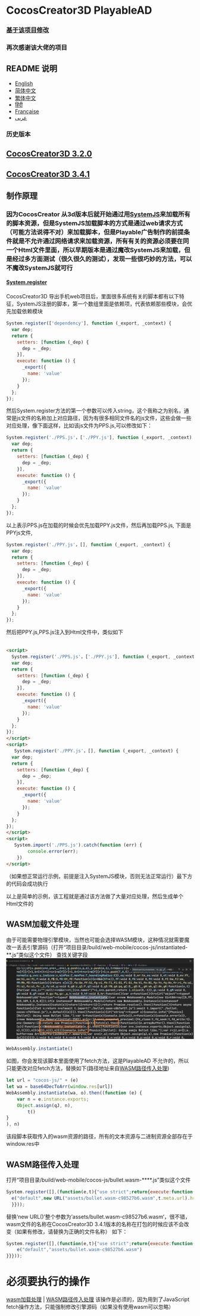 # CocosCreator3D PlayableAD

### [基于该项目修改](https://github.com/Jecced/c3d2one)

### 再次感谢该大佬的项目

## README 说明

- [English](README.en.md)
- [简体中文](README.zh-CN.md)
- [繁体中文](README.zh-TW.md)
- [हिंदी](README.hi.md)
- [Française](README.fr.md)
- [عربى](README.ar.md)

### 历史版本

## [CocosCreator3D 3.2.0](./version/Version%203.2.0.md)

## [CocosCreator3D 3.4.1](./version/Version%203.4.1.md)

## 制作原理

### 因为CocosCreator 从3d版本后就开始通过用[SystemJS](https://github.com/systemjs/systemjs)来加载所有的脚本资源，但是SystemJS加载脚本的方式是通过web请求方式（可能方法说得不对）来加载脚本，但是Playable广告制作的前提条件就是不允许通过网络请求来加载资源，所有有关的资源必须要在同一个Html文件里面，所以早期版本是通过魔改SystemJS来加载，但是经过多方面测试（很久很久的测试），发现一些很巧妙的方法，可以不魔改SystemJS就可行

#### [System.register](https://github.com/systemjs/systemjs/blob/main/docs/system-register.md)

CocosCreator3D 导出手机web项目后，里面很多系统有关的脚本都有以下特征，SystemJS注册的脚本，第一个数组里面是依赖项，代表依赖那些模块，会优先加载依赖模块

```javascript
System.register(['dependency'], function (_export, _context) {
  var dep;
  return {
    setters: [function (_dep) {
      dep = _dep;
    }],
    execute: function () {
      _export({
        name: 'value'
      });
    }
  };
});
```

然后System.register方法的第一个参数可以传入string，这个我称之为别名，通常是js文件的名称加上对应路径，因为有很多相同文件名的js文件，这些会做一些对应处理，像下面这样，比如该js文件为PPS.js,可以修改如下：

```javascript
System.register('./PPS.js'，['./PPY.js'], function (_export, _context) {
  var dep;
  return {
    setters: [function (_dep) {
      dep = _dep;
    }],
    execute: function () {
      _export({
        name: 'value'
      });
    }
  };
});
```

以上表示PPS.js在加载的时候会优先加载PPY.js文件，然后再加载PPS.js,
下面是PPYjs文件,

```javascript
System.register('./PPY.js'，[], function (_export, _context) {
  var dep;
  return {
    setters: [function (_dep) {
      dep = _dep;
    }],
    execute: function () {
      _export({
        name: 'value'
      });
    }
  };
});
```

然后把PPY.js,PPS.js注入到Html文件中，类似如下

```html

<script>
  System.register('./PPS.js'，['./PPY.js'], function (_export, _context) {
  var dep;
  return {
    setters: [function (_dep) {
      dep = _dep;
    }],
    execute: function () {
      _export({
        name: 'value'
      });
    }
  };
});
</script>
<script>
   System.register('./PPY.js'，[], function (_export, _context) {
  var dep;
  return {
    setters: [function (_dep) {
      dep = _dep;
    }],
    execute: function () {
      _export({
        name: 'value'
      });
    }
  };
});
</script>
<script>
   System.import('./PPS.js').catch(function (err) {
        console.error(err);
    })
</script>
```

（如果想正常运行示例，前提是注入SystemJS模块，否则无法正常运行）最下方的代码会成功执行

以上是简单的示例，该工程就是通过该方法做了大量对应处理，然后生成单个Html文件的

## WASM加载文件处理

由于可能需要物理引擎模块，当然也可能会选择WASM模块，这种情况就需要魔改一丢丢引擎源码（打开“项目目录/build/web-mobile/cocos-js/instantiated-**.js”类似这个文件）
查找关键字段
![](./pic/Snipaste_2022-03-06_19-31-09.jpg)

```javascript
WebAssembly.instantiate()
```

如图，你会发现该脚本里面使用了fetch方法，这是PlayableAD 不允许的，所以只能更改对应fetch方法，替换如下(路径地址来自[WASM路径传入处理](./README.md#wasm路径传入处理))

```javascript
let url = "cocos-js/" + (e)
let wa = base64DecToArr(window.res[url])
WebAssembly.instantiate(wa, o).then((function (e) {
    var n = e.instance.exports;
    Object.assign(qJ, n),
        t()
}
), n) 
```

该段脚本获取传入的wasm资源的路径，所有的文本资源与二进制资源全部存在于window.res中

## WASM路径传入处理

打开“项目目录/build/web-mobile/cocos-js/bullet.wasm-****.js”类似这个文件

```javascript
System.register([],(function(e,t){"use strict";return{execute:function(){
  e("default",new URL("assets/bullet.wasm-c98527b6.wasm",t.meta.url).href)}
  }}));

```

替换‘new URL()’整个参数为’assets/bullet.wasm-c98527b6.wasm‘，很不错，wasm文件的名称在CocosCreator3D 3.4.1版本的名称在打包的时候应该不会改变（如果有修改，请替换为正确的文件名称）
如下：

```javascript
System.register([],(function(e,t){"use strict";return{execute:function(){
    e("default","assets/bullet.wasm-c98527b6.wasm")
}}}));

```

# 必须要执行的操作

[wasm加载处理](./README.md#wasm加载文件处理)  |
[WASM路径传入处理](./README.md#wasm路径传入处理)
该操作是必须的，因为用到了JavaScript fetch操作方法，只能强制修改引擎源码（如果没有使用wasm可以忽略）

